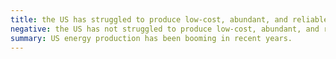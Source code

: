 ```yaml
---
title: the US has struggled to produce low-cost, abundant, and reliable energy
negative: the US has not struggled to produce low-cost, abundant, and reliable energy
summary: US energy production has been booming in recent years.
---
```

